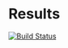 # Results

[![Build Status](https://github.com/achillet/Results.jl/actions/workflows/CI.yml/badge.svg?branch=main)](https://github.com/achillet/Results.jl/actions/workflows/CI.yml?query=branch%3Amain)
